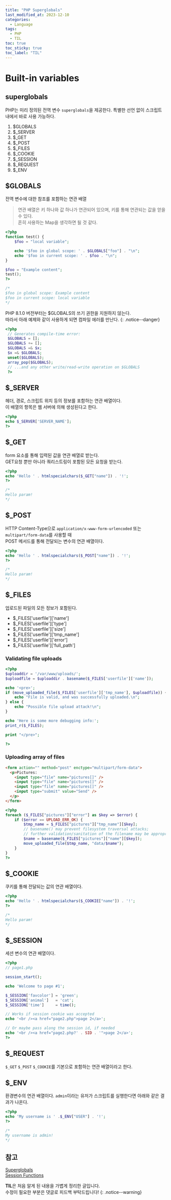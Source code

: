 ```yaml
---
title: "PHP Superglobals"
last_modified_at: 2023-12-10
categories:
  - Language
tags:
  - PHP
  - TIL
toc: true
toc_sticky: true
toc_label: "TIL"
---
```


# Built-in variables

## superglobals

PHP는 미리 정의된 전역 변수 `superglobals`을 제공한다.
특별한 선언 없이 스크립트 내에서 바로 사용 가능하다.

1. $GLOBALS
2. $_SERVER
3. $_GET
4. $_POST
5. $_FILES
6. $_COOKIE
7. $_SESSION
8. $_REQUEST
9. $_ENV

## $GLOBALS

전역 변수에 대한 참조를 포함하는 연관 배열

> 연관 배열은 키 하나와 값 하나가 연관되어 있으며, 키를 통해 연관되는 값을 얻을 수 있다.<br>
흔히 사용하는 Map을 생각하면 될 것 같다.

```php
<?php
function test() {
    $foo = "local variable";

    echo '$foo in global scope: ' . $GLOBALS["foo"] . "\n";
    echo '$foo in current scope: ' . $foo . "\n";
}

$foo = "Example content";
test();
?>

/*
$foo in global scope: Example content
$foo in current scope: local variable
*/
```

PHP 8.1.0 버전부터는 $GLOBALS의 쓰기 권한을 지원하지 않는다.<br>
따라서 아래 예제와 같이 사용하게 되면 컴파일 에러를 만난다.
{: .notice--danger}

```php
<?php
 // Generates compile-time error:
 $GLOBALS = [];
 $GLOBALS += [];
 $GLOBALS =& $x;
 $x =& $GLOBALS;
 unset($GLOBALS);
 array_pop($GLOBALS);
 // ...and any other write/read-write operation on $GLOBALS
 ?>
```

## $_SERVER

헤더, 경로, 스크립트 위치 등의 정보를 포함하는 연관 배열이다.<br>
이 배열의 항목은 웹 서버에 의해 생성된다고 한다.

```php
<?php
echo $_SERVER['SERVER_NAME'];
?>
```

## $_GET

form 요소를 통해 입력된 값을 연관 배열로 받는다.<br>
GET요청 뿐만 아니라 쿼리스트링이 포함된 모든 요청을 받는다.

```php
<?php
echo 'Hello ' . htmlspecialchars($_GET["name"]) . '!';
?>

/*
Hello param!
*/
```

## $_POST

HTTP Content-Type으로 `application/x-www-form-urlencoded` 또는 `multipart/form-data`를 사용할 때<br>
POST 메서드를 통해 전달되는 변수의 연관 배열이다.

```php
<?php
echo 'Hello ' . htmlspecialchars($_POST["name"]) . '!';
?>

/*
Hello param!
*/
```

## $_FILES

업로드된 파일의 모든 정보가 포함된다.

- $_FILES['userfile']['name']
- $_FILES['userfile']['type']
- $_FILES['userfile']['size']
- $_FILES['userfile']['tmp_name']
- $_FILES['userfile']['error']
- $_FILES['userfile']['full_path']

### Validating file uploads

```php
<?php
$uploaddir = '/var/www/uploads/';
$uploadfile = $uploaddir . basename($_FILES['userfile']['name']);

echo '<pre>';
if (move_uploaded_file($_FILES['userfile']['tmp_name'], $uploadfile)) {
    echo "File is valid, and was successfully uploaded.\n";
} else {
    echo "Possible file upload attack!\n";
}

echo 'Here is some more debugging info:';
print_r($_FILES);

print "</pre>";

?>
```

### Uploading array of files

```html
<form action="" method="post" enctype="multipart/form-data">
  <p>Pictures:
    <input type="file" name="pictures[]" />
    <input type="file" name="pictures[]" />
    <input type="file" name="pictures[]" />
    <input type="submit" value="Send" />
  </p>
</form>
```

```php
<?php
foreach ($_FILES["pictures"]["error"] as $key => $error) {
    if ($error == UPLOAD_ERR_OK) {
        $tmp_name = $_FILES["pictures"]["tmp_name"][$key];
        // basename() may prevent filesystem traversal attacks;
        // further validation/sanitation of the filename may be appropriate
        $name = basename($_FILES["pictures"]["name"][$key]);
        move_uploaded_file($tmp_name, "data/$name");
    }
}
?>
```

## $_COOKIE

쿠키를 통해 전달되는 값의 연관 배열이다.

```php
<?php
echo 'Hello ' . htmlspecialchars($_COOKIE["name"]) . '!';
?>

/*
Hello param!
*/
```

## $_SESSION

세션 변수의 연관 배열이다.

```php
<?php
// page1.php

session_start();

echo 'Welcome to page #1';

$_SESSION['favcolor'] = 'green';
$_SESSION['animal']   = 'cat';
$_SESSION['time']     = time();

// Works if session cookie was accepted
echo '<br /><a href="page2.php">page 2</a>';

// Or maybe pass along the session id, if needed
echo '<br /><a href="page2.php?' . SID . '">page 2</a>';
?>
```

## $_REQUEST

`$_GET` `$_POST` `$_COOKIE`를 기본으로 포함하는 연관 배열이라고 한다.

## $_ENV

환경변수의 연관 배열이다. `admin`이라는 유저가 스크립트를 실행한다면 아래와 같은 결과가 나온다.

```php
<?php
echo 'My username is ' .$_ENV["USER"] . '!';
?>

/*
My username is admin!
*/
```

## 참고

[Superglobals](https://www.php.net/manual/en/language.variables.superglobals.php)<br>
[Session Functions](https://www.php.net/manual/en/ref.session.php)

**TIL**은 처음 알게 된 내용을 가볍게 정리한 글입니다.<br>
수정이 필요한 부분은 댓글로 피드백 부탁드립니다!
{: .notice--warning}